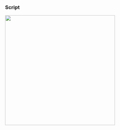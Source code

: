 ### Script
<div style="line-height:0; font-size:0"><img src="https://i.imgur.com/G6sSvsG.jpg" alt="picture" width="360" height="auto"></div>
